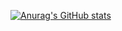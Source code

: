 [![Anurag's GitHub stats](https://github-readme-stats.vercel.app/api?username=papryka1)](https://github.com/anuraghazra/github-readme-stats)
